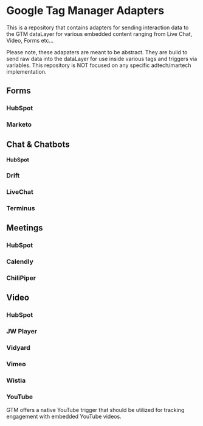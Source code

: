 # Google Tag Manager Adapters
This is a repository that contains adapters for sending interaction data to the GTM dataLayer for various embedded content ranging from Live Chat, Video, Forms etc...

Please note, these adapaters are meant to be abstract. They are build to send raw data into the dataLayer for use inside various tags and triggers via variables. This repository is NOT focused on any specific adtech/martech implementation. 

## Forms

### HubSpot

### Marketo

## Chat & Chatbots

#### HubSpot

### Drift

### LiveChat

### Terminus

## Meetings

### HubSpot

### Calendly

### ChiliPiper

## Video

### HubSpot

### JW Player

### Vidyard

### Vimeo

### Wistia

### YouTube
GTM offers a native YouTube trigger that should be utilized for tracking engagement with embedded YouTube videos.
